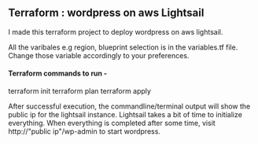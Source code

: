 ## Terraform : wordpress on aws Lightsail

I made this terraform project to deploy wordpress on aws lightsail. 

All the varibales e.g region, blueprint selection is in the variables.tf file. Change those variable accordingly to your preferences.

#### Terraform commands to run -
terraform init
terraform plan
terraform apply

After successful execution, the commandline/terminal output will show the public ip for the lightsail instance. Lightsail takes a bit of time to initialize everything. When everything is completed after some time, visit http://"public ip"/wp-admin to start wordpress.

